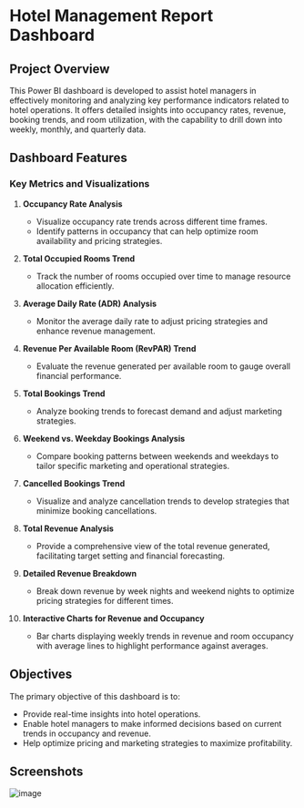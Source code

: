 # Hotel Management Report Dashboard

## Project Overview
This Power BI dashboard is developed to assist hotel managers in effectively monitoring and analyzing key performance indicators related to hotel operations. It offers detailed insights into occupancy rates, revenue, booking trends, and room utilization, with the capability to drill down into weekly, monthly, and quarterly data.

## Dashboard Features

### Key Metrics and Visualizations
1. **Occupancy Rate Analysis**
   - Visualize occupancy rate trends across different time frames.
   - Identify patterns in occupancy that can help optimize room availability and pricing strategies.

2. **Total Occupied Rooms Trend**
   - Track the number of rooms occupied over time to manage resource allocation efficiently.

3. **Average Daily Rate (ADR) Analysis**
   - Monitor the average daily rate to adjust pricing strategies and enhance revenue management.

4. **Revenue Per Available Room (RevPAR) Trend**
   - Evaluate the revenue generated per available room to gauge overall financial performance.

5. **Total Bookings Trend**
   - Analyze booking trends to forecast demand and adjust marketing strategies.

6. **Weekend vs. Weekday Bookings Analysis**
   - Compare booking patterns between weekends and weekdays to tailor specific marketing and operational strategies.

7. **Cancelled Bookings Trend**
   - Visualize and analyze cancellation trends to develop strategies that minimize booking cancellations.

8. **Total Revenue Analysis**
   - Provide a comprehensive view of the total revenue generated, facilitating target setting and financial forecasting.

9. **Detailed Revenue Breakdown**
   - Break down revenue by week nights and weekend nights to optimize pricing strategies for different times.

10. **Interactive Charts for Revenue and Occupancy**
    - Bar charts displaying weekly trends in revenue and room occupancy with average lines to highlight performance against averages.

## Objectives
The primary objective of this dashboard is to:
- Provide real-time insights into hotel operations.
- Enable hotel managers to make informed decisions based on current trends in occupancy and revenue.
- Help optimize pricing and marketing strategies to maximize profitability.


## Screenshots
![image](https://github.com/ayushshah17/Ayush_DataAnalytics/assets/68246527/46c34e8c-fdba-42d9-9782-03b9f2dd5266)





